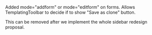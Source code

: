 Added mode="addform" or mode="editform" on forms. Allows TemplatingToolbar to
decide if to show "Save as clone" button.

This can be removed after we implement the whole sidebar redesign proposal.
